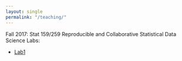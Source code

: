 ```yaml
---
layout: single
permalink: "/teaching/"
---
```

Fall 2017: Stat 159/259 Reproducible and Collaborative Statistical Data Science
Labs:
- [Lab1](/lab1/)

